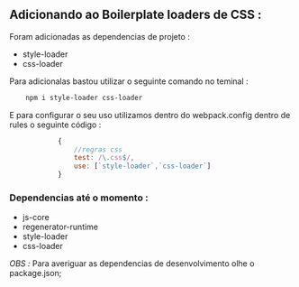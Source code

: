 ## Adicionando ao Boilerplate loaders de CSS :

Foram adicionadas as dependencias de projeto :
- style-loader
- css-loader

Para adicionalas bastou utilizar o seguinte comando no teminal :

~~~powershell
    npm i style-loader css-loader
~~~

E para configurar o seu uso utilizamos dentro do webpack.config dentro de rules o seguinte código :

~~~javascript
            {
                //regras css
                test: /\.css$/,
                use: [`style-loader`,`css-loader`]
            }
~~~

### Dependencias até o momento :

- js-core
- regenerator-runtime
- style-loader
- css-loader

*OBS :* Para averiguar as dependencias de desenvolvimento olhe o package.json;
